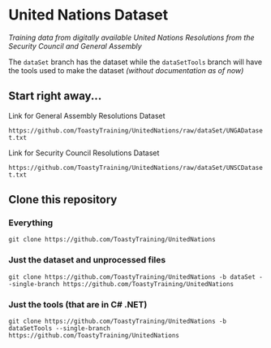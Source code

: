 # United Nations Dataset

<i>Training data from digitally available United Nations Resolutions from the Security Council and General Assembly</i> 

The `dataSet` branch has the dataset while the `dataSetTools` branch will have the tools used to make the dataset *(without documentation as of now)*

## Start right away...

Link for General Assembly Resolutions Dataset 

`https://github.com/ToastyTraining/UnitedNations/raw/dataSet/UNGADataset.txt` 

Link for Security Council Resolutions Dataset 

`https://github.com/ToastyTraining/UnitedNations/raw/dataSet/UNSCDataset.txt`

## Clone this repository

### Everything

`git clone https://github.com/ToastyTraining/UnitedNations`

### Just the dataset and unprocessed files

`git clone https://github.com/ToastyTraining/UnitedNations -b dataSet --single-branch https://github.com/ToastyTraining/UnitedNations`

### Just the tools (that are in C# .NET)

`git clone https://github.com/ToastyTraining/UnitedNations -b dataSetTools --single-branch https://github.com/ToastyTraining/UnitedNations`

